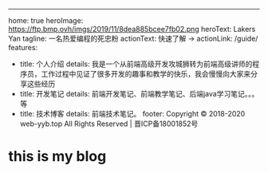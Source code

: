 ---
home: true
heroImage: https://ftp.bmp.ovh/imgs/2019/11/8dea885bcee7fb02.png
heroText: Lakers Yan 
tagline: 一名热爱编程的死忠粉
actionText: 快速了解 →
actionLink: /guide/
features:
- title: 个人介绍
  details: 我是一个从前端高级开发攻城狮转为前端高级讲师的程序员，工作过程中见证了很多开发的趣事和教学的快乐，我会慢慢向大家来分享这些经历
- title: 开发笔记
  details: 前端开发笔记、前端教学笔记、后端java学习笔记。。。等
- title: 技术博客
  details: 前端技术笔记。
footer: Copyright © 2018-2020 web-yyb.top All Rights Reserved |  晋ICP备18001852号

# this is my blog